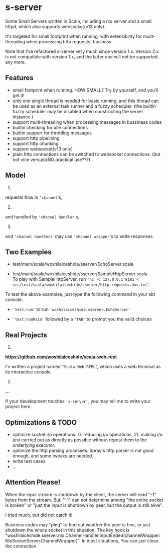 # s-server
Some Small Servers written in Scala, including a nio server and a small httpd, which also supports websocket(v13 only).

It's targeted for small footprint when running, with extensibility for mulit-threading when processing http requests' business.

Note that I've refactored s-server very much since version 1.x. Version 2.x is not compatible with version 1.x, and the latter one will not be supported any more. 

## Features
* small footprint when running. HOW SMALL? Try by yourself, and you'll get it!
* only one single thread is needed for basic running, and this thread can be used as an external task runner and a fuzzy scheduler. (the builtin fuzzy scheduler may be disabled when constructing the server instance.)
* support multi-threading when processing messages in bussiness codes
* builtin checking for idle connections
* builtin support for throttling messages
* support http pipelining
* support http chunking
* support websocket(v13 only)
* plain http connections can be switched to websocket connections. (but not vice versus)(NO practical use???)

## Model
1.
requests flow in `'channel`'s,
 
2.
and handled by `'channel handler`'s,
 
3.
and `'channel handlers`' may use `'channel wrapper`'s to write responses. 

## Two Examples
* test/main/scala/woshilaiceshide/sserver/EchoServer.scala

* test/main/scala/woshilaiceshide/sserver/SampleHttpServer.scala <br> To play with SampleHttpServer, run `'nc -C 127.0.0.1 8181 < src/test/scala/woshilaiceshide/sserver/http-requests.dos.txt`'.

To test the above examples, just type the following command in your sbt console: 
* `'test:run'` to run `'woshilaiceshide.sserver.EchoServer'`

* `'test:runMain'` followed by a `'TAB'` to prompt you the valid choices

## Real Projects
1.
**https://github.com/woshilaiceshide/scala-web-repl**

I'v written a project named `"Scala-Web-REPL`", which uses a web terminal as its interactive console.

2.
**...**

If your development touches `'s-server'`, you may tell me to write your project here.

## Optimizations & TODO
* optimize socket i/o operations: 1). reducing i/o operations, 2). making i/o just carried out as directly as possible without repost them to the underlying executor.
* optimize the http parsing processes. Spray's http parser is not good enough, and some tweaks are needed.
* write test cases
* ...

## Attention Please!
When the input stream is shutdown by the client, the server will read "-1" bytes from the stream.
But, "-1" can not determine among "the entire socket is broken" or "just the input is shutdown by peer, but the output is still alive".

I tried much, but did not catch it!

Business codes may "ping" to find out weather the peer is fine, or just shutdown the whole socket in this situation.
The key hook is "woshilaiceshide.sserver.nio.ChannelHandler.inputEnded(channelWrapper: NioSocketServer.ChannelWrapper)".
In most situations, You can just close the connection  
